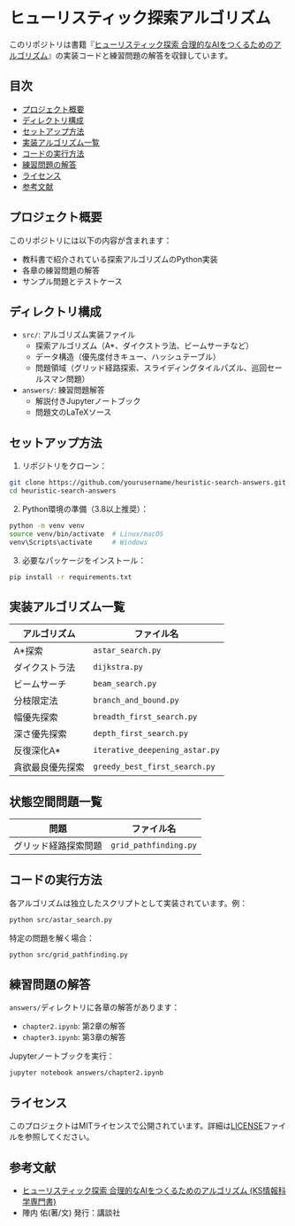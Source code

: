 # ヒューリスティック探索アルゴリズム

このリポジトリは書籍『[ヒューリスティック探索 合理的なAIをつくるためのアルゴリズム](https://www.amazon.co.jp/dp/4065392187)』の実装コードと練習問題の解答を収録しています。

## 目次
- [プロジェクト概要](#プロジェクト概要)
- [ディレクトリ構成](#ディレクトリ構成)
- [セットアップ方法](#セットアップ方法)
- [実装アルゴリズム一覧](#実装アルゴリズム一覧)
- [コードの実行方法](#コードの実行方法)
- [練習問題の解答](#練習問題の解答)
- [ライセンス](#ライセンス)
- [参考文献](#参考文献)

## プロジェクト概要
このリポジトリには以下の内容が含まれます：
- 教科書で紹介されている探索アルゴリズムのPython実装
- 各章の練習問題の解答
- サンプル問題とテストケース

## ディレクトリ構成
- `src/`: アルゴリズム実装ファイル
  - 探索アルゴリズム（A*、ダイクストラ法、ビームサーチなど）
  - データ構造（優先度付きキュー、ハッシュテーブル）
  - 問題領域（グリッド経路探索、スライディングタイルパズル、巡回セールスマン問題）
- `answers/`: 練習問題解答
  - 解説付きJupyterノートブック
  - 問題文のLaTeXソース

## セットアップ方法
1. リポジトリをクローン：
```bash
git clone https://github.com/yourusername/heuristic-search-answers.git
cd heuristic-search-answers
```

2. Python環境の準備（3.8以上推奨）：
```bash
python -m venv venv
source venv/bin/activate  # Linux/macOS
venv\Scripts\activate     # Windows
```

3. 必要なパッケージをインストール：
```bash
pip install -r requirements.txt
```

## 実装アルゴリズム一覧
| アルゴリズム | ファイル名 |
|-------------|------------|
| A*探索 | `astar_search.py` |
| ダイクストラ法 | `dijkstra.py` |
| ビームサーチ | `beam_search.py` |
| 分枝限定法 | `branch_and_bound.py` |
| 幅優先探索 | `breadth_first_search.py` |
| 深さ優先探索 | `depth_first_search.py` |
| 反復深化A* | `iterative_deepening_astar.py` |
| 貪欲最良優先探索 | `greedy_best_first_search.py` |

## 状態空間問題一覧
| 問題 | ファイル名 |
|-------------|------------|
| グリッド経路探索問題 | `grid_pathfinding.py` |


## コードの実行方法
各アルゴリズムは独立したスクリプトとして実装されています。例：
```bash
python src/astar_search.py
```

特定の問題を解く場合：
```bash
python src/grid_pathfinding.py
```

## 練習問題の解答
`answers/`ディレクトリに各章の解答があります：
- `chapter2.ipynb`: 第2章の解答
- `chapter3.ipynb`: 第3章の解答

Jupyterノートブックを実行：
```bash
jupyter notebook answers/chapter2.ipynb
```

## ライセンス
このプロジェクトはMITライセンスで公開されています。詳細は[LICENSE](LICENSE)ファイルを参照してください。

## 参考文献
- [ヒューリスティック探索 合理的なAIをつくるためのアルゴリズム (KS情報科学専門書)](https://www.hanmoto.com/bd/isbn/9784065392188)
- 陣内 佑(著/文) 発行：講談社
